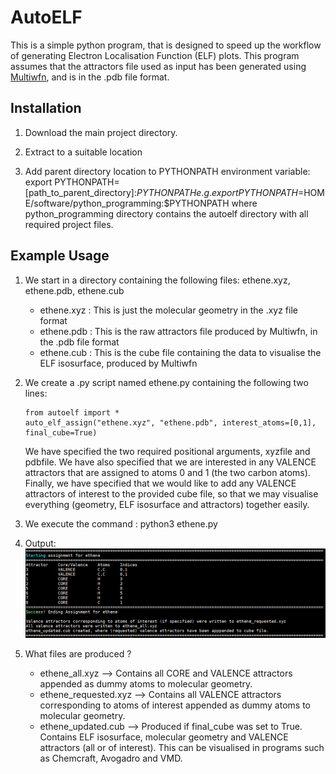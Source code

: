 # AutoELF

This is a simple python program, that is designed to speed up the workflow of generating Electron Localisation Function (ELF) plots. This program assumes that the attractors file used as input has been generated using [Multiwfn](http://sobereva.com/multiwfn/), and is in the .pdb file format. 

## Installation

1. Download the main project directory.

2. Extract to a suitable location

3. Add parent directory location to PYTHONPATH environment variable: export PYTHONPATH=[path_to_parent_directory]:$PYTHONPATH 
    e.g. export PYTHONPATH=$HOME/software/python_programming:$PYTHONPATH where python_programming directory contains the autoelf directory with all required project files.

## Example Usage

1. We start in a directory containing the following files: ethene.xyz, ethene.pdb, ethene.cub
    - ethene.xyz : This is just the molecular geometry in the .xyz file format
    - ethene.pdb : This is the raw attractors file produced by Multiwfn, in the .pdb file format
    - ethene.cub : This is the cube file containing the data to visualise the ELF isosurface, produced by Multiwfn

2. We create a .py script named ethene.py containing the following two lines:
    ```
    from autoelf import *
    auto_elf_assign("ethene.xyz", "ethene.pdb", interest_atoms=[0,1], final_cube=True)
    ``` 
    We have specified the two required positional arguments, xyzfile and pdbfile. We have also specified that we are interested in any VALENCE attractors that are assigned to atoms 0 and 1 (the two carbon atoms). Finally, we have specified that we would like to add any VALENCE attractors of interest to the provided cube file, so that we may visualise everything (geometry, ELF isosurface and attractors) together easily.

3. We execute the command : python3 ethene.py

4. Output:
    ![ethene_example](ethene_example.PNG) 

5. What files are produced ?
    - ethene_all.xyz --> Contains all CORE and VALENCE attractors appended as dummy atoms to molecular geometry.
    - ethene_requested.xyz --> Contains all VALENCE attractors corresponding to atoms of interest appended as dummy atoms to molecular geometry.
    - ethene_updated.cub --> Produced if final_cube was set to True. Contains ELF isosurface, molecular geometry and VALENCE attractors (all or of interest). This can be visualised in programs such as Chemcraft, Avogadro and VMD.
